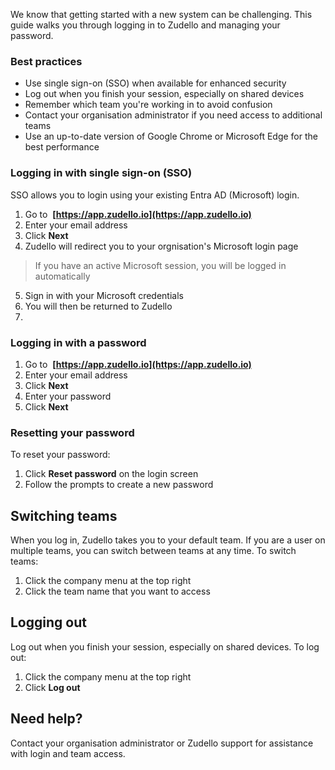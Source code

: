 We know that getting started with a new system can be challenging. This guide walks you through logging in to Zudello and managing your password.

### Best practices

- Use single sign-on (SSO) when available for enhanced security
- Log out when you finish your session, especially on shared devices
- Remember which team you're working in to avoid confusion
- Contact your organisation administrator if you need access to additional teams
- Use an up-to-date version of Google Chrome or Microsoft Edge for the best performance

### Logging in with single sign-on (SSO)

SSO allows you to login using your existing Entra AD (Microsoft) login. 

1. Go to  **[https://app.zudello.io](https://app.zudello.io)**
2. Enter your email address
3. Click **Next**
4. Zudello will redirect you to your orgnisation's Microsoft login page
> If you have an active Microsoft session, you will be logged in automatically
5. Sign in with your Microsoft credentials
6. You will then be returned to Zudello
7. 
### Logging in with a password

1. Go to  **[https://app.zudello.io](https://app.zudello.io)**
2. Enter your email address
3. Click **Next**
4. Enter your password
5. Click **Next**

### Resetting your password

To reset your password:

1. Click **Reset password** on the login screen
2. Follow the prompts to create a new password

## Switching teams

When you log in, Zudello takes you to your default team. If you are a user on multiple teams, you can switch between teams at any time. To switch teams:

1. Click the company menu at the top right
2. Click the team name that you want to access

## Logging out

 Log out when you finish your session, especially on shared devices. To log out:
 
1. Click the company menu at the top right
2. Click **Log out**

## Need help?

Contact your organisation administrator or Zudello support for assistance with login and team access.